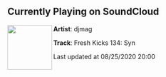 ## Currently Playing on SoundCloud

[<img align="left" width="100" src="https://i1.sndcdn.com/artworks-D4mJjkZaJPQQhVKt-WFTTHw-t50x50.jpg">](https://soundcloud.com/djmag/fresh-kicks-134-syn)

**Artist**: djmag 

**Track**: Fresh Kicks 134: Syn

Last updated at 08/25/2020 20:00
